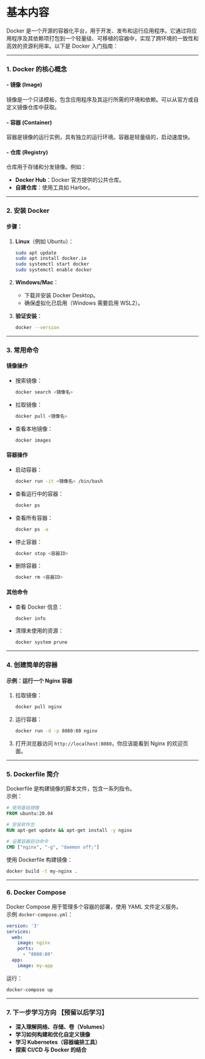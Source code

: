 # 基本内容

Docker 是一个开源的容器化平台，用于开发、发布和运行应用程序。它通过将应用程序及其依赖项打包到一个轻量级、可移植的容器中，实现了跨环境的一致性和高效的资源利用率。以下是 Docker 入门指南：

***

### 1. **Docker 的核心概念**

#### - **镜像 (Image)**

镜像是一个只读模板，包含应用程序及其运行所需的环境和依赖。可以从官方或自定义镜像仓库中获取。

#### - **容器 (Container)**

容器是镜像的运行实例，具有独立的运行环境。容器是轻量级的，启动速度快。

#### - **仓库 (Registry)**

仓库用于存储和分发镜像。例如：

* **Docker Hub**：Docker 官方提供的公共仓库。
* **自建仓库**：使用工具如 Harbor。

***

### 2. **安装 Docker**

#### **步骤：**

1.  **Linux**（例如 Ubuntu）：

    ```bash
    sudo apt update
    sudo apt install docker.io
    sudo systemctl start docker
    sudo systemctl enable docker
    ```
2. **Windows/Mac**：
   * 下载并安装 Docker Desktop。
   * 确保虚拟化已启用（Windows 需要启用 WSL2）。
3.  **验证安装**：

    ```bash
    docker --version
    ```

***

### 3. **常用命令**

#### **镜像操作**

*   搜索镜像：

    ```bash
    docker search <镜像名>
    ```
*   拉取镜像：

    ```bash
    docker pull <镜像名>
    ```
*   查看本地镜像：

    ```bash
    docker images
    ```

#### **容器操作**

*   启动容器：

    ```bash
    docker run -it <镜像名> /bin/bash
    ```
*   查看运行中的容器：

    ```bash
    docker ps
    ```
*   查看所有容器：

    ```bash
    docker ps -a
    ```
*   停止容器：

    ```bash
    docker stop <容器ID>
    ```
*   删除容器：

    ```bash
    docker rm <容器ID>
    ```

#### **其他命令**

*   查看 Docker 信息：

    ```bash
    docker info
    ```
*   清理未使用的资源：

    ```bash
    docker system prune
    ```

***

### 4. **创建简单的容器**

#### 示例：运行一个 Nginx 容器

1.  拉取镜像：

    ```bash
    docker pull nginx
    ```
2.  运行容器：

    ```bash
    docker run -d -p 8080:80 nginx
    ```
3. 打开浏览器访问 `http://localhost:8080`，你应该能看到 Nginx 的欢迎页面。

***

### 5. **Dockerfile 简介**

Dockerfile 是构建镜像的脚本文件，包含一系列指令。\
示例：

```Dockerfile
# 使用基础镜像
FROM ubuntu:20.04

# 安装软件包
RUN apt-get update && apt-get install -y nginx

# 设置容器启动命令
CMD ["nginx", "-g", "daemon off;"]
```

使用 Dockerfile 构建镜像：

```bash
docker build -t my-nginx .
```

***

### 6. **Docker Compose**

Docker Compose 用于管理多个容器的部署，使用 YAML 文件定义服务。\
示例 `docker-compose.yml`：

```yaml
version: '3'
services:
  web:
    image: nginx
    ports:
      - "8080:80"
  app:
    image: my-app
```

运行：

```bash
docker-compose up
```

***

### 7. **下一步学习方向 【预留以后学习】**

* **深入理解网络、存储、卷（Volumes）**
* **学习如何构建和优化自定义镜像**
* **学习 Kubernetes（容器编排工具）**
* **探索 CI/CD 与 Docker 的结合**
